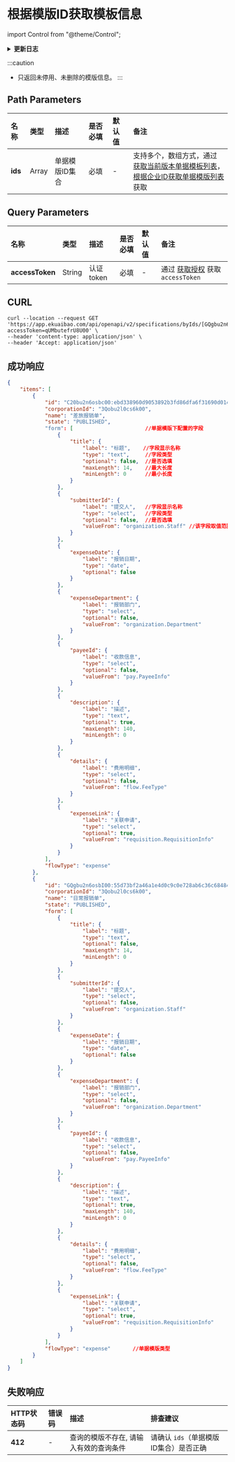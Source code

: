 # 根据模版ID获取模板信息

import Control from "@theme/Control";

<Control
method="GET"
url="/api/openapi/v2/specifications/byIds/[`ids`]"
/>

<details>
  <summary><b>更新日志</b></summary>
  <div>

  [**1.7.0**](/docs/open-api/notice/update-log#170) -> 🐞 修复了部分模板ID因为版本过多导致接口返回空的BUG。<br/>

  </div>
</details>

:::caution
- 只返回未停用、未删除的模版信息。
:::

## Path Parameters

| 名称 | 类型 | 描述 | 是否必填 | 默认值 | 备注 |
| :--- | :--- | :--- | :--- |:--- | :--- |
| **ids** | Array | 单据模版ID集合 | 必填 | - | 支持多个，数组方式，通过 [获取当前版本单据模板列表](/docs/open-api/forms/get-specifications-latest)，<br/>[根据企业ID获取单据模版列表](/docs/open-api/forms/get-template-list) 获取 |

## Query Parameters

| 名称 | 类型 | 描述 | 是否必填 | 默认值 | 备注 |
| :--- | :--- | :--- | :--- |:--- | :--- |
| **accessToken** | String | 认证token | 必填 | - | 通过 [获取授权](/docs/open-api/getting-started/auth) 获取 `accessToken` |

## CURL
```shell
curl --location --request GET 'https://app.ekuaibao.com/api/openapi/v2/specifications/byIds/[GQgbu2n6osbI00]?accessToken=qUMbutefrU8U00' \
--header 'content-type: application/json' \
--header 'Accept: application/json'
```

## 成功响应
```json
{
    "items": [
        {
            "id": "C20bu2n6osbc00:ebd338960d9053892b3fd86dfa6f31690d014de7", //模板ID
            "corporationId": "3Qobu2l0cs6k00",                               //企业ID
            "name": "差旅报销单",                                             //模板名称
            "state": "PUBLISHED",                                            //单据模版状态 (PUBLISHED:可用；DRAFT:草稿) 
            "form": [                       //单据模版下配置的字段
                {
                    "title": {
                        "label": "标题",    //字段显示名称
                        "type": "text",     //字段类型
                        "optional": false,  //是否选填
                        "maxLength": 14,    //最大长度
                        "minLength": 0      //最小长度
                    }
                },
                {
                    "submitterId": {
                        "label": "提交人",   //字段显示名称
                        "type": "select",   //字段类型
                        "optional": false,  //是否选填
                        "valueFrom": "organization.Staff" //该字段取值范围（取值的范围是从全局字段中查询的）
                    }
                },
                {
                    "expenseDate": {
                        "label": "报销日期",
                        "type": "date",
                        "optional": false
                    }
                },
                {
                    "expenseDepartment": {
                        "label": "报销部门",
                        "type": "select",
                        "optional": false,
                        "valueFrom": "organization.Department"
                    }
                },
                {
                    "payeeId": {
                        "label": "收款信息",
                        "type": "select",
                        "optional": false,
                        "valueFrom": "pay.PayeeInfo"
                    }
                },
                {
                    "description": {
                        "label": "描述",
                        "type": "text",
                        "optional": true,
                        "maxLength": 140,
                        "minLength": 0
                    }
                },
                {
                    "details": {
                        "label": "费用明细",
                        "type": "select",
                        "optional": false,
                        "valueFrom": "flow.FeeType"
                    }
                },
                {
                    "expenseLink": {
                        "label": "关联申请",
                        "type": "select",
                        "optional": true,
                        "valueFrom": "requisition.RequisitionInfo"
                    }
                }
            ],
            "flowType": "expense"
        },
        {
            "id": "GQgbu2n6osbI00:55d73bf2a46a1e4d0c9c0e728ab6c36c68484b01",
            "corporationId": "3Qobu2l0cs6k00",
            "name": "日常报销单",
            "state": "PUBLISHED",
            "form": [
                {
                    "title": {
                        "label": "标题",
                        "type": "text",
                        "optional": false,
                        "maxLength": 14,
                        "minLength": 0
                    }
                },
                {
                    "submitterId": {
                        "label": "提交人",
                        "type": "select",
                        "optional": false,
                        "valueFrom": "organization.Staff"
                    }
                },
                {
                    "expenseDate": {
                        "label": "报销日期",
                        "type": "date",
                        "optional": false
                    }
                },
                {
                    "expenseDepartment": {
                        "label": "报销部门",
                        "type": "select",
                        "optional": false,
                        "valueFrom": "organization.Department"
                    }
                },
                {
                    "payeeId": {
                        "label": "收款信息",
                        "type": "select",
                        "optional": false,
                        "valueFrom": "pay.PayeeInfo"
                    }
                },
                {
                    "description": {
                        "label": "描述",
                        "type": "text",
                        "optional": true,
                        "maxLength": 140,
                        "minLength": 0
                    }
                },
                {
                    "details": {
                        "label": "费用明细",
                        "type": "select",
                        "optional": false,
                        "valueFrom": "flow.FeeType"
                    }
                },
                {
                    "expenseLink": {
                        "label": "关联申请",
                        "type": "select",
                        "optional": true,
                        "valueFrom": "requisition.RequisitionInfo"
                    }
                }
            ],
            "flowType": "expense"       //单据模版类型
        }
    ]
}
```

## 失败响应

| HTTP状态码 | 错误码 | 描述 | 排查建议 |
| :--- | :--- | :--- | :--- |
| **412** | - | 查询的模版不存在, 请输入有效的查询条件 | 请确认 `ids`（单据模版ID集合）是否正确 |
